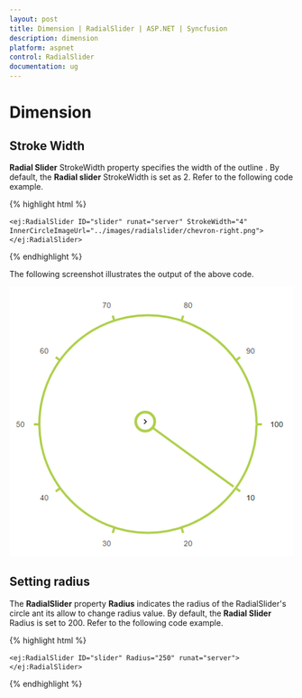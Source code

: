 ```yaml
---
layout: post
title: Dimension | RadialSlider | ASP.NET | Syncfusion
description: dimension
platform: aspnet
control: RadialSlider
documentation: ug
---
```


# Dimension

## Stroke Width

**Radial Slider** StrokeWidth property specifies the width of the outline . By default, the **Radial slider** StrokeWidth is set as 2. Refer to the following code example.

{% highlight html %}

    <ej:RadialSlider ID="slider" runat="server" StrokeWidth="4" InnerCircleImageUrl="../images/radialslider/chevron-right.png"></ej:RadialSlider>
    
{% endhighlight %}

The following screenshot illustrates the output of the above code.

![](dimension_images\dimension_img1.png)

## Setting radius

The **RadialSlider** property **Radius**  indicates the radius of the RadialSlider's circle ant its allow to change radius value.  By default, the **Radial Slider** Radius is set to 200. Refer to the following code example.

{% highlight html %}

    <ej:RadialSlider ID="slider" Radius="250" runat="server"></ej:RadialSlider>

{% endhighlight %}


